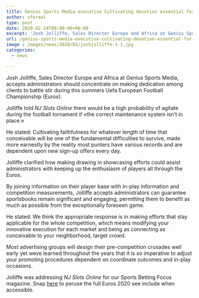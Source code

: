 ```yaml
---
title: Genius Sports Media executive Cultivating devotion essential for Euros success
author: xforeal 
type: post
date: 2020-02-24T00:00:00+00:00
excerpt: 'Josh Jolliffe, Sales Director Europe and Africa at Genius Sports Media, accepts administrators should concentrate on making devotion among clients to battle beat during this summers Uefa European Football Championship (Euros) '
url: /genius-sports-media-executive-cultivating-devotion-essential-for-euros-success/
image : images/news/2020/02/joshjolliffe-1-1.jpg
categories:
  - news

---
```

Josh Jolliffe, Sales Director Europe and Africa at Genius Sports Media, accepts administrators should concentrate on making dedication among clients to battle stir during this summers Uefa European Football Championship (Euros). 

Jolliffe told _NJ Slots Online_ there would be a high probability of agitate during the football tornament if &#171;the correct maintenance system isn&#8217;t in place.&#187; 

He stated: Cultivating faithfulness for whatever length of time that conceivable will be one of the fundamental difficulties to survive, made more earnestly by the reality most punters have various records and are dependent upon new sign-up offers every day. 

Jolliffe clarified how making drawing in showcasing efforts could assist administrators with keeping up the enthusiasm of players all through the Euros. 

By joining information on their player base with in-play information and competition measurements, Jolliffe accepts administrators can guarantee sportsbooks remain significant and engaging, permitting them to benefit as much as possible from the exceptionally foreseen game. 

He stated: We think the appropriate response is in making efforts that stay applicable for the whole competition, which means modifying your innovative execution for each market and being as connecting as conceivable to your neighborhood, target crowd. 

Most advertising groups will design their pre-competition crusades well early yet weve learned throughout the years that it is so imperative to adjust your promoting procedures dependent on coordinate outcomes and in-play occasions. 

Jolliffe was addressing _NJ Slots Online_ for our Sports Betting Focus magazine. Snap [here][1] to peruse the full Euros 2020 see include when accessible.

 [1]: #